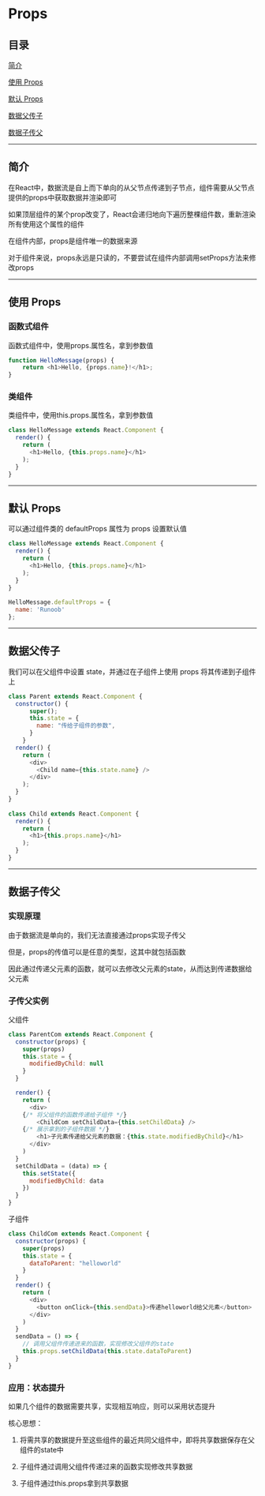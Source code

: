 # Props

## 目录

[简介](#jump1)

[使用 Props](#jump2)

[默认 Props](#jump3)

[数据父传子](#jump4)

[数据子传父](#jump5)

---	

<span id="jump1"></span>

## 简介

在React中，数据流是自上而下单向的从父节点传递到子节点，组件需要从父节点提供的props中获取数据并渲染即可

如果顶层组件的某个prop改变了，React会递归地向下遍历整棵组件数，重新渲染所有使用这个属性的组件

在组件内部，props是组件唯一的数据来源

对于组件来说，props永远是只读的，不要尝试在组件内部调用setProps方法来修改props

---

<span id="jump2"></span>

## 使用 Props

### 函数式组件

函数式组件中，使用props.属性名，拿到参数值

```javascript
function HelloMessage(props) {
    return <h1>Hello, {props.name}!</h1>;
}
```

### 类组件

类组件中，使用this.props.属性名，拿到参数值

```javascript
class HelloMessage extends React.Component {
  render() {
    return (
      <h1>Hello, {this.props.name}</h1>
    );
  }
}
```

---

<span id="jump3"></span>

## 默认 Props

可以通过组件类的 defaultProps 属性为 props 设置默认值

```javascript
class HelloMessage extends React.Component {
  render() {
    return (
      <h1>Hello, {this.props.name}</h1>
    );
  }
}
 
HelloMessage.defaultProps = {
  name: 'Runoob'
};
```

---

<span id="jump4"></span>

## 数据父传子

我们可以在父组件中设置 state，并通过在子组件上使用 props 将其传递到子组件上

```javascript
class Parent extends React.Component {
  constructor() {
      super();
      this.state = {
        name: "传给子组件的参数",
      }
    }
  render() {
    return (
      <div>
        <Child name={this.state.name} />
      </div>
    );
  }
}
 
class Child extends React.Component {
  render() {
    return (
      <h1>{this.props.name}</h1>
    );
  }
}
```

---

<span id="jump5"></span>

## 数据子传父

### 实现原理

由于数据流是单向的，我们无法直接通过props实现子传父

但是，props的传值可以是任意的类型，这其中就包括函数

因此通过传递父元素的函数，就可以去修改父元素的state，从而达到传递数据给父元素

### 子传父实例

父组件

```javascript
class ParentCom extends React.Component {
  constructor(props) {
    super(props)
    this.state = {
      modifiedByChild: null
    }
  }

  render() {
    return (
      <div>
	{/* 将父组件的函数传递给子组件 */}
        <ChildCom setChildData={this.setChildData} />
	{/* 展示拿到的子组件数据 */}
        <h1>子元素传递给父元素的数据：{this.state.modifiedByChild}</h1>
      </div>
    )
  }
  setChildData = (data) => {
    this.setState({
      modifiedByChild: data
    })
  }
}
```

子组件

```javascript
class ChildCom extends React.Component {
  constructor(props) {
    super(props)
    this.state = {
      dataToParent: "helloworld"
    }
  }
  render() {
    return (
      <div>
        <button onClick={this.sendData}>传递helloworld给父元素</button>
      </div>
    )
  }
  sendData = () => {
    // 调用父组件传递进来的函数，实现修改父组件的state
    this.props.setChildData(this.state.dataToParent)
  }
}
```

### 应用：状态提升

如果几个组件的数据需要共享，实现相互响应，则可以采用状态提升

核心思想：

1. 将需共享的数据提升至这些组件的最近共同父组件中，即将共享数据保存在父组件的state中

2. 子组件通过调用父组件传递过来的函数实现修改共享数据

3. 子组件通过this.props拿到共享数据
